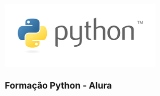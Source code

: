 <img src="./imagens/Python_logo.png" width="480" height="200" aligh="right">
<h1>Formação Python - Alura</h1>
